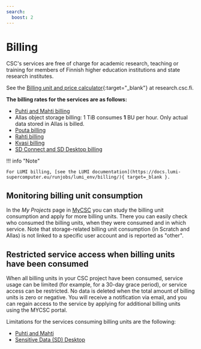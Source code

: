 ```yaml
---
search:
  boost: 2
---
```


# Billing

CSC's services are free of charge for academic research, teaching or training
for members of Finnish higher education institutions and state research institutes.

See the [Billing unit and price calculator](https://research.csc.fi/billing-units#buc){:target="_blank"}
at research.csc.fi.

**The billing rates for the services are as follows:**

* [Puhti and Mahti billing](../computing/hpc-billing.md)
* Allas object storage billing:  1 TiB consumes **1** BU per hour. Only actual
   data stored in Allas is billed.
* [Pouta billing](../cloud/pouta/accounting.md)
* [Rahti billing](../cloud/rahti/billing.md)
* [Kvasi billing](../computing/quantum-computing/kvasi/kvasi-billing.md)
* [SD Connect and SD Desktop billing](../data/sensitive-data/sd-access.md#default-storage-space-and-billing-units-consumption)



!!! info "Note"

    For LUMI billing, [see the LUMI documentation](https://docs.lumi-supercomputer.eu/runjobs/lumi_env/billing/){ target=_blank }.

## Monitoring billing unit consumption

In the _My Projects_ page in [MyCSC](https://my.csc.fi) you can study the
billing unit consumption and apply for more billing units. There you can easily
check who consumed the billing units, when they were consumed and in which
service. Note that storage-related billing unit consumption (in Scratch and
Allas) is not linked to a specific user account and is reported as "other".



## Restricted service access when billing units have been consumed

When all billing units in your CSC project have been consumed, service usage can be limited (for example, for a 30-day grace period), or service access can be restricted. 
No data is deleted when the total amount of billing units is zero or negative. You will receive a notification via email, and you can regain access to the service by applying for additional billing units using the MYCSC portal. 

Limitations for the services consuming billing units are the following: 
* [Puhti and Mahti](../computing/usage-policy.md#running-out-of-billing-units)
* [Sensitive Data (SD) Desktop](..data/sensitive-data/sd-access.md#restricted-service-access-when-billing-units-have-been-consumed)








